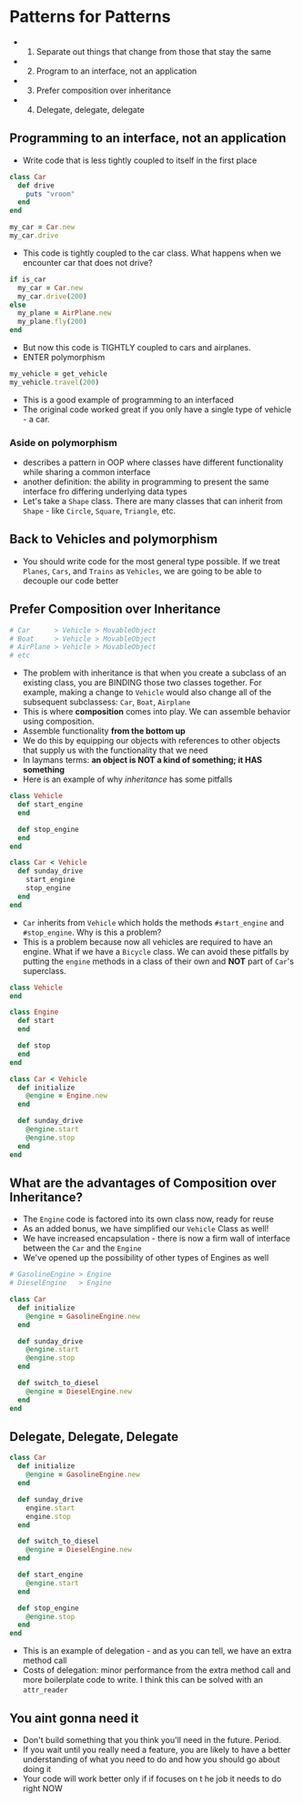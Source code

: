 #  Patterns for Patterns
*  1. Separate out things that change from those that stay the same
*  2. Program to an interface, not an application
*  3. Prefer composition over inheritance
*  4. Delegate, delegate, delegate


## Programming to an interface, not an application
* Write code that is less tightly coupled to itself in the first place


```ruby
class Car
  def drive
    puts "vroom"
  end
end

my_car = Car.new
my_car.drive
```

* This code is tightly coupled to the car class. What happens when we encounter car that does not drive?

```ruby
if is_car
  my_car = Car.new
  my_car.drive(200)
else
  my_plane = AirPlane.new
  my_plane.fly(200)
end
```

* But now this code is TIGHTLY coupled to cars and airplanes.
* ENTER polymorphism

```ruby
my_vehicle = get_vehicle
my_vehicle.travel(200)
```

* This is a good example of programming to an interfaced
* The original code worked great if you only have a single type of vehicle - a car.

### Aside on polymorphism
* describes a pattern in OOP where classes have different functionality while sharing a common interface
* another definition: the ability in programming to present the same interface fro differing underlying data types
* Let's take a `Shape` class. There are many classes that can inherit from `Shape` - like `Circle`, `Square`, `Triangle`, etc.

## Back to Vehicles and polymorphism
* You should write code for the most general type possible. If we treat `Planes`, `Cars`, and `Trains` as `Vehicles`, we are going to be able to decouple our code better

## Prefer Composition over Inheritance
```ruby
# Car      > Vehicle > MovableObject
# Boat     > Vehicle > MovableObject
# AirPlane > Vehicle > MovableObject
# etc
```

* The problem with inheritance is that when you create a subclass of an existing class, you are BINDING those two classes together. For example, making a change to `Vehicle` would also change all of the subsequent subclassess: `Car`, `Boat`, `Airplane`
* This is where __composition__ comes into play. We can assemble behavior using composition.
* Assemble functionality __from the bottom up__
* We do this by equipping our objects with references to other objects that supply us with the functionality that we need
* In laymans terms: __an object is NOT a kind of something; it HAS something__
* Here is an example of why *inheritance* has some pitfalls

```ruby
class Vehicle
  def start_engine
  end

  def stop_engine
  end
end

class Car < Vehicle
  def sunday_drive
    start_engine
    stop_engine
  end
end
```

* `Car` inherits from `Vehicle` which holds the methods `#start_engine` and `#stop_engine`. Why is this a problem?
* This is a problem because now all vehicles are required to have an engine. What if we have a `Bicycle` class. We can avoid these pitfalls by putting the `engine` methods in a class of their own and __NOT__ part of `Car`'s superclass.

```ruby
class Vehicle
end

class Engine
  def start
  end

  def stop
  end
end

class Car < Vehicle
  def initialize
    @engine = Engine.new
  end

  def sunday_drive
    @engine.start
    @engine.stop
  end
end
```

## What are the advantages of Composition over Inheritance?
* The `Engine` code is factored into its own class now, ready for reuse
* As an added bonus, we have simplified our `Vehicle` Class as well!
* We have increased encapsulation - there is now a firm wall of interface between the `Car` and the `Engine`
* We've opened up the possibility of other types of Engines as well

```ruby
# GasolineEngine > Engine
# DieselEngine   > Engine

class Car
  def initialize
    @engine = GasolineEngine.new
  end

  def sunday_drive
    @engine.start
    @engine.stop
  end

  def switch_to_diesel
    @engine = DieselEngine.new
  end
end
```

## Delegate, Delegate, Delegate

```ruby
class Car
  def initialize
    @engine = GasolineEngine.new
  end

  def sunday_drive
    engine.start
    engine.stop
  end

  def switch_to_diesel
    @engine = DieselEngine.new
  end

  def start_engine
    @engine.start
  end

  def stop_engine
    @engine.stop
  end
end
```

* This is an example of delegation - and as you can tell, we have an extra method call
* Costs of delegation: minor performance from the extra method call and more boilerplate code to write. I think this can be solved with an `attr_reader`

## You aint gonna need it
* Don't build something that you think you'll need in the future. Period.
* If you wait until you really need a feature, you are likely to have a better understanding of what you need to do and how you should go about doing it
* Your code will work better only if if focuses on t he job it needs to do right NOW

